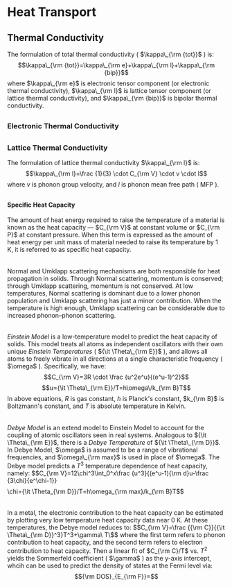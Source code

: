 # Heat Transport
## 
## Thermal Conductivity
The formulation of total thermal conductivity ( $\kappa\_{\rm {tot}}$ ) is:
$$\kappa\_{\rm {tot}}=\kappa\_{\rm e}+\kappa\_{\rm l}+\kappa\_{\rm {bip}}$$
where $\kappa\_{\rm e}$ is electronic tensor component (or electronic thermal conductivity), $\kappa\_{\rm l}$ is lattice tensor component (or lattice thermal conductivity), and $\kappa\_{\rm {bip}}$ is bipolar thermal conductivity.
## 
### Electronic Thermal Conductivity

## 
### Lattice Thermal Conductivity
The formulation of lattice thermal conductivity $\kappa\_{\rm l}$ is:
$$\kappa\_{\rm l}=\frac {1}{3} \cdot C_{\rm V} \cdot v \cdot l$$
where $v$ is phonon group velocity, and $l$ is phonon mean free path ( MFP ).
## 
#### Specific Heat Capacity
The amount of heat energy required to raise the temperature of a material is known as the heat capacity — $C_{\rm V}$ at constant volume or $C_{\rm P}$ at constant pressure. When this term is expressed as the amount of heat energy per unit mass of material needed to raise its temperature by 1 K, it is referred to as specific heat capacity.
###### 
Normal and Umklapp scattering mechanisms are both responsible for heat propagation in solids. Through Normal scattering, momentum is conserved; through Umklapp scattering, momentum is not conserved. At low temperatures, Normal scattering is dominant due to a lower phonon population and Umklapp scattering has just a minor contribution. When the temperature is high enough, Umklapp scattering can be considerable due to increased phonon–phonon scattering.
###### 
*Einstein Model* is a low-temperature model to predict the heat capacity of solids. This model treats all atoms as independent oscillators with their own unique *Einstein Temperatures* ( ${\it \Theta\_{\rm E}}$ ), and allows all atoms to freely vibrate in all directions at a single characteristic frequency ( $\omega\$ ). Specifically, we have:
$$C_{\rm V}=3R \cdot \frac {u^2e^u}{(e^u-1)^2}$$
$$u={\it \Theta\_{\rm E}}/T=h\omega\/k_{\rm B}T$$
In above equations, $R$ is gas constant, $h$ is Planck's constant, $k_{\rm B}$ is Boltzmann's constant, and $T$ is absolute temperature in Kelvin.
######
*Debye Model* is an extend model to Einstein Model to account for the coupling of atomic oscillators seen in real systems. Analogous to ${\it \Theta\_{\rm E}}$, there is a *Debye Temperature* of ${\it \Theta\_{\rm D}}$. In Debye Model, $\omega\$ is assumed to be a range of vibrational frequencies, and $\omega\_{\rm max}$ is
used in place of $\omega\$. The Debye model predicts a $T^3$ temperature dependence of heat capacity, namely:
$$C_{\rm V}=12\chi\^3\int_0^x\frac {u^3}{(e^u-1){\rm d}u-\frac {3\chi\}{e^\chi\-1}}$$
$$\chi\={\it \Theta\_{\rm D}}/T=h\omega\_{\rm max}/k_{\rm B}T$$
######
In a metal, the electronic contribution to the heat capacity can be estimated by plotting very low temperature heat capacity data near 0 K. At these temperatures, the Debye model reduces to:
$$C_{\rm V}=\frac {{\rm C}}{{\it \Theta\_{\rm D}}^3}T^3+\gamma\ T\$$
where the first term refers to phonon contribution to heat capacity, and the second term refers to electron contribution to heat capacity. Then a linear fit of $C_{\rm C}/T$ vs. $T^2$ yields the Sommerfeld coefficient ( $\gamma\$ ) as the y-axis intercept, whcih can be used to predict the density of states at the Fermi level via:
$${\rm DOS}_{E_{\rm F}}=$$
